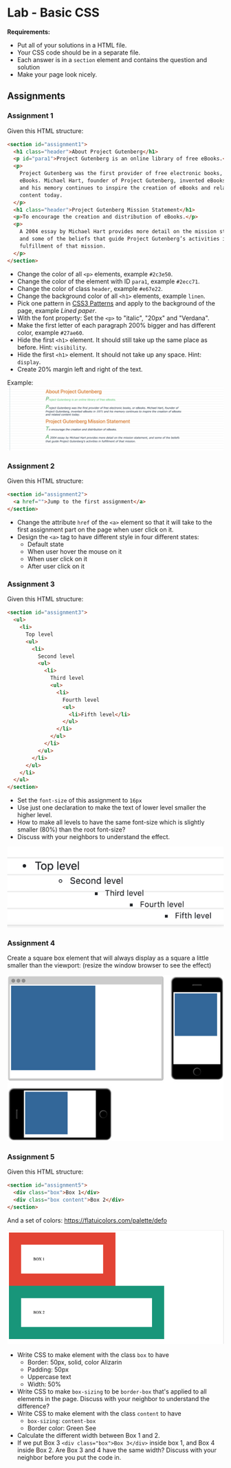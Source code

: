 # Lab - Basic CSS

**Requirements:**

- Put all of your solutions in a HTML file.
- Your CSS code should be in a separate file.
- Each answer is in a `section` element and contains the question and solution
- Make your page look nicely.

## Assignments

### Assignment 1

Given this HTML structure:

```html
<section id="assignment1">
  <h1 class="header">About Project Gutenberg</h1>
  <p id="para1">Project Gutenberg is an online library of free eBooks.</p>
  <p>
    Project Gutenberg was the first provider of free electronic books, or
    eBooks. Michael Hart, founder of Project Gutenberg, invented eBooks in 1971
    and his memory continues to inspire the creation of eBooks and related
    content today.
  </p>
  <h1 class="header">Project Gutenberg Mission Statement</h1>
  <p>To encourage the creation and distribution of eBooks.</p>
  <p>
    A 2004 essay by Michael Hart provides more detail on the mission statement,
    and some of the beliefs that guide Project Gutenberg’s activities in
    fulfillment of that mission.
  </p>
</section>
```

- Change the color of all `<p>` elements, example `#2c3e50`.
- Change the color of the element with ID `para1`, example `#2ecc71`.
- Change the color of class `header`, example `#e67e22`.
- Change the background color of all `<h1>` elements, example `linen`.
- Pick one pattern in [CSS3 Patterns](http://projects.verou.me/css3patterns/) and apply to the background of the page, example _Lined paper_.
- With the font property: Set the `<p>` to "italic", "20px" and "Verdana".
- Make the first letter of each paragraph 200% bigger and has different color, example `#27ae60`.
- Hide the first `<h1>` element. It should still take up the same place as before. Hint: `visibility`.
- Hide the first `<h1>` element. It should not take up any space. Hint: `display`.
- Create 20% margin left and right of the text.

Example:
![Assignment 1](../../images/lab_basic_css_1.png)

### Assignment 2

Given this HTML structure:

```html
<section id="assignment2">
  <a href="">Jump to the first assignment</a>
</section>
```

- Change the attribute `href` of the `<a>` element so that it will take to the first assignment part on the page when user click on it.
- Design the `<a>` tag to have different style in four different states:
  - Default state
  - When user hover the mouse on it
  - When user click on it
  - After user click on it

### Assignment 3

Given this HTML structure:

```html
<section id="assignment3">
  <ul>
    <li>
      Top level
      <ul>
        <li>
          Second level
          <ul>
            <li>
              Third level
              <ul>
                <li>
                  Fourth level
                  <ul>
                    <li>Fifth level</li>
                  </ul>
                </li>
              </ul>
            </li>
          </ul>
        </li>
      </ul>
    </li>
  </ul>
</section>
```

- Set the `font-size` of this assignment to `16px`
- Use just one declaration to make the text of lower level smaller the higher level.
- How to make all levels to have the same font-size which is slightly smaller (80%) than the root font-size?
- Discuss with your neighbors to understand the effect.

![Assignment 3](../../images/lab_basic_css_3.png)

### Assignment 4

Create a square box element that will always display as a square a little smaller than the viewport: (resize the window browser to see the effect)

![Assignment 4](../../images/lab_basic_css_4.png)

### Assignment 5

Given this HTML structure:

```html
<section id="assignment5">
  <div class="box">Box 1</div>
  <div class="box content">Box 2</div>
</section>
```

And a set of colors: https://flatuicolors.com/palette/defo

![Assignment 5](../../images/lab_basic_css_5.png)

- Write CSS to make element with the class `box` to have
  - Border: 50px, solid, color Alizarin
  - Padding: 50px
  - Uppercase text
  - Width: 50%
- Write CSS to make `box-sizing` to be `border-box` that's applied to all elements in the page. Discuss with your neighbor to understand the difference?
- Write CSS to make element with the class `content` to have
  - `box-sizing`: `content-box`
  - Border color: Green See
- Calculate the different width between Box 1 and 2.
- If we put Box 3 `<div class="box">Box 3</div>` inside box 1, and Box 4 inside Box 2. Are Box 3 and 4 have the same width? Discuss with your neighbor before you put the code in.
